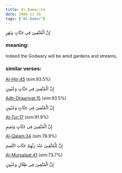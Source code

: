 ```yaml
---
title: Al-Qamar:54
date: 2006-11-30
tags: ["Al-Qamar"]
---
```

إِنَّ الْمُتَّقِينَ فِي جَنَّاتٍ وَنَهَرٍ
### meaning: 
Indeed the Godwary will be amid gardens and streams,
### similar verses: 

[Al-Hijr:45](/15/45) (sim:93.5%)

إِنَّ الْمُتَّقِينَ فِي جَنَّاتٍ وَعُيُونٍ

[Adh-Dhaariyat:15](/51/15) (sim:93.5%)

إِنَّ الْمُتَّقِينَ فِي جَنَّاتٍ وَعُيُونٍ

[At-Tur:17](/52/17) (sim:91.9%)

إِنَّ الْمُتَّقِينَ فِي جَنَّاتٍ وَنَعِيمٍ

[Al-Qalam:34](/68/34) (sim:78.9%)

إِنَّ لِلْمُتَّقِينَ عِنْدَ رَبِّهِمْ جَنَّاتِ النَّعِيمِ

[Al-Mursalaat:41](/77/41) (sim:73.7%)

إِنَّ الْمُتَّقِينَ فِي ظِلَالٍ وَعُيُونٍ
